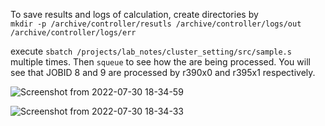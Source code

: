 To save results and logs of calculation, create directories by  
```mkdir -p /archive/controller/resutls /archive/controller/logs/out /archive/controller/logs/err```

execute ```sbatch /projects/lab_notes/cluster_setting/src/sample.s``` multiple times. Then ```squeue``` to see how the are being processed.
You will see that JOBID 8 and 9 are processed by r390x0 and r395x1 respectively.

![Screenshot from 2022-07-30 18-34-59](https://user-images.githubusercontent.com/80142550/181904559-60fb26f2-3019-4b25-8fd1-a78a2aeeeeb7.png)


![Screenshot from 2022-07-30 18-34-33](https://user-images.githubusercontent.com/80142550/181904590-ed44e7e2-64ae-45e4-9f49-0ae9f5cbeaa4.png)
